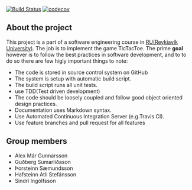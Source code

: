 [![Build Status](https://travis-ci.org/titanicfloatnone/ticTac.svg?branch=master)](https://travis-ci.org/titanicfloatnone/ticTac)
[![codecov](https://codecov.io/gh/titanicfloatnone/ticTac/branch/master/graph/badge.svg)](https://codecov.io/gh/titanicfloatnone/ticTac)

## About the project
This project is a part of a software engineering course in [RU(Reykjavík University)](https://www.ru.is/). The job is to implement the game TicTacToe.
The prime **goal** however is to follow the best practices in software development, and to to do so there are few higly important things to note:


* The code is stored in source control system on GitHub
* The system is setup with automatic build script.
* The build script runs all unit tests.
* use TDD(Test driven development)
* The code should be loosely coupled and follow good object oriented
design practices.
* Documentation uses Markdown syntax.
* Use Automated Continuous Integration Server (e.g.Travis CI).
* Use feature branches and pull request for all features

## Group members
* Alex Már Gunnarsson
* Guðberg Sumarliðason
* Þorsteinn Sæmundsson
* Hafsteinn Atli Stefánsson
* Sindri Ingólfsson
